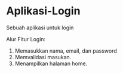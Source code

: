 # Aplikasi-Login
Sebuah aplikasi untuk login

Alur Fitur Login:
1. Memasukkan nama, email, dan password
2. Memvalidasi masukan.
3. Menampilkan halaman home.
